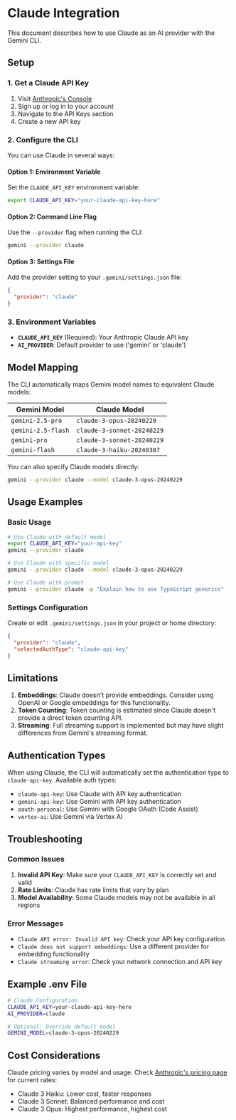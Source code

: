 # Claude Integration

This document describes how to use Claude as an AI provider with the Gemini CLI.

## Setup

### 1. Get a Claude API Key

1. Visit [Anthropic's Console](https://console.anthropic.com/)
2. Sign up or log in to your account
3. Navigate to the API Keys section
4. Create a new API key

### 2. Configure the CLI

You can use Claude in several ways:

#### Option 1: Environment Variable
Set the `CLAUDE_API_KEY` environment variable:

```bash
export CLAUDE_API_KEY="your-claude-api-key-here"
```

#### Option 2: Command Line Flag
Use the `--provider` flag when running the CLI:

```bash
gemini --provider claude
```

#### Option 3: Settings File
Add the provider setting to your `.gemini/settings.json` file:

```json
{
  "provider": "claude"
}
```

### 3. Environment Variables

- **`CLAUDE_API_KEY`** (Required): Your Anthropic Claude API key
- **`AI_PROVIDER`**: Default provider to use ('gemini' or 'claude')

## Model Mapping

The CLI automatically maps Gemini model names to equivalent Claude models:

| Gemini Model | Claude Model |
|--------------|--------------|
| `gemini-2.5-pro` | `claude-3-opus-20240229` |
| `gemini-2.5-flash` | `claude-3-sonnet-20240229` |
| `gemini-pro` | `claude-3-sonnet-20240229` |
| `gemini-flash` | `claude-3-haiku-20240307` |

You can also specify Claude models directly:

```bash
gemini --provider claude --model claude-3-opus-20240229
```

## Usage Examples

### Basic Usage

```bash
# Use Claude with default model
export CLAUDE_API_KEY="your-api-key"
gemini --provider claude

# Use Claude with specific model
gemini --provider claude --model claude-3-opus-20240229

# Use Claude with prompt
gemini --provider claude -p "Explain how to use TypeScript generics"
```

### Settings Configuration

Create or edit `.gemini/settings.json` in your project or home directory:

```json
{
  "provider": "claude",
  "selectedAuthType": "claude-api-key"
}
```

## Limitations

1. **Embeddings**: Claude doesn't provide embeddings. Consider using OpenAI or Google embeddings for this functionality.
2. **Token Counting**: Token counting is estimated since Claude doesn't provide a direct token counting API.
3. **Streaming**: Full streaming support is implemented but may have slight differences from Gemini's streaming format.

## Authentication Types

When using Claude, the CLI will automatically set the authentication type to `claude-api-key`. Available auth types:

- `claude-api-key`: Use Claude with API key authentication
- `gemini-api-key`: Use Gemini with API key authentication  
- `oauth-personal`: Use Gemini with Google OAuth (Code Assist)
- `vertex-ai`: Use Gemini via Vertex AI

## Troubleshooting

### Common Issues

1. **Invalid API Key**: Make sure your `CLAUDE_API_KEY` is correctly set and valid
2. **Rate Limits**: Claude has rate limits that vary by plan
3. **Model Availability**: Some Claude models may not be available in all regions

### Error Messages

- `Claude API error: Invalid API key`: Check your API key configuration
- `Claude does not support embeddings`: Use a different provider for embedding functionality
- `Claude streaming error`: Check your network connection and API key

## Example .env File

```bash
# Claude Configuration
CLAUDE_API_KEY=your-claude-api-key-here
AI_PROVIDER=claude

# Optional: Override default model
GEMINI_MODEL=claude-3-opus-20240229
```

## Cost Considerations

Claude pricing varies by model and usage. Check [Anthropic's pricing page](https://docs.anthropic.com/claude/docs/models-overview#model-comparison) for current rates:

- Claude 3 Haiku: Lower cost, faster responses
- Claude 3 Sonnet: Balanced performance and cost
- Claude 3 Opus: Highest performance, highest cost
